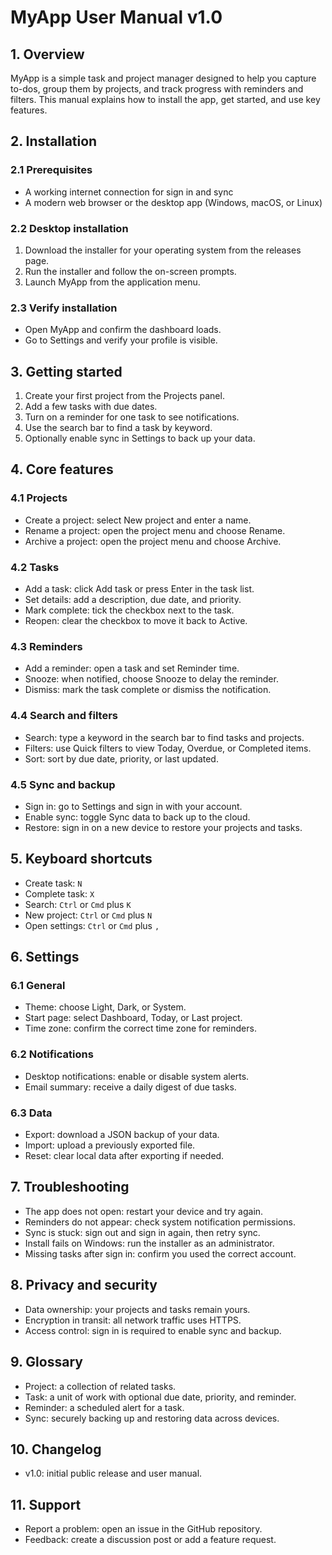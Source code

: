 # MyApp User Manual v1.0

## 1. Overview

MyApp is a simple task and project manager designed to help you capture to-dos, group them by projects, and track progress with reminders and filters. This manual explains how to install the app, get started, and use key features.

## 2. Installation

### 2.1 Prerequisites

- A working internet connection for sign in and sync
- A modern web browser or the desktop app (Windows, macOS, or Linux)

### 2.2 Desktop installation

1. Download the installer for your operating system from the releases page.
2. Run the installer and follow the on-screen prompts.
3. Launch MyApp from the application menu.

### 2.3 Verify installation

- Open MyApp and confirm the dashboard loads.
- Go to Settings and verify your profile is visible.

## 3. Getting started

1. Create your first project from the Projects panel.
2. Add a few tasks with due dates.
3. Turn on a reminder for one task to see notifications.
4. Use the search bar to find a task by keyword.
5. Optionally enable sync in Settings to back up your data.

## 4. Core features

### 4.1 Projects

- Create a project: select New project and enter a name.
- Rename a project: open the project menu and choose Rename.
- Archive a project: open the project menu and choose Archive.

### 4.2 Tasks

- Add a task: click Add task or press Enter in the task list.
- Set details: add a description, due date, and priority.
- Mark complete: tick the checkbox next to the task.
- Reopen: clear the checkbox to move it back to Active.

### 4.3 Reminders

- Add a reminder: open a task and set Reminder time.
- Snooze: when notified, choose Snooze to delay the reminder.
- Dismiss: mark the task complete or dismiss the notification.

### 4.4 Search and filters

- Search: type a keyword in the search bar to find tasks and projects.
- Filters: use Quick filters to view Today, Overdue, or Completed items.
- Sort: sort by due date, priority, or last updated.

### 4.5 Sync and backup

- Sign in: go to Settings and sign in with your account.
- Enable sync: toggle Sync data to back up to the cloud.
- Restore: sign in on a new device to restore your projects and tasks.

## 5. Keyboard shortcuts

- Create task: `N`
- Complete task: `X`
- Search: `Ctrl` or `Cmd` plus `K`
- New project: `Ctrl` or `Cmd` plus `N`
- Open settings: `Ctrl` or `Cmd` plus `,`

## 6. Settings

### 6.1 General

- Theme: choose Light, Dark, or System.
- Start page: select Dashboard, Today, or Last project.
- Time zone: confirm the correct time zone for reminders.

### 6.2 Notifications

- Desktop notifications: enable or disable system alerts.
- Email summary: receive a daily digest of due tasks.

### 6.3 Data

- Export: download a JSON backup of your data.
- Import: upload a previously exported file.
- Reset: clear local data after exporting if needed.

## 7. Troubleshooting

- The app does not open: restart your device and try again.
- Reminders do not appear: check system notification permissions.
- Sync is stuck: sign out and sign in again, then retry sync.
- Install fails on Windows: run the installer as an administrator.
- Missing tasks after sign in: confirm you used the correct account.

## 8. Privacy and security

- Data ownership: your projects and tasks remain yours.
- Encryption in transit: all network traffic uses HTTPS.
- Access control: sign in is required to enable sync and backup.

## 9. Glossary

- Project: a collection of related tasks.
- Task: a unit of work with optional due date, priority, and reminder.
- Reminder: a scheduled alert for a task.
- Sync: securely backing up and restoring data across devices.

## 10. Changelog

- v1.0: initial public release and user manual.

## 11. Support

- Report a problem: open an issue in the GitHub repository.
- Feedback: create a discussion post or add a feature request.








